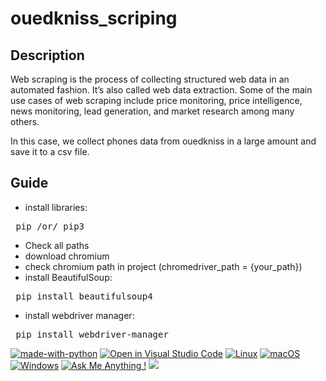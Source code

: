 # ouedkniss_scriping

## Description
Web scraping is the process of collecting structured web data in an automated fashion. It’s also called web data extraction. Some of the main use cases of web scraping include price monitoring, price intelligence, news monitoring, lead generation, and market research among many others.

In this case, we collect phones data from ouedkniss in a large amount and save it to a csv file.
## Guide
- install libraries:
<pre> pip /or/ pip3</pre>
- Check all paths
- download chromium
- check chromium path in project (chromedriver_path = {your_path})
- install BeautifulSoup:
<pre> pip install beautifulsoup4 </pre>
- install webdriver manager:
<pre> pip install webdriver-manager </pre>

[![made-with-python](https://img.shields.io/badge/Made%20with-Python-1f425f.svg)](https://www.python.org/)
[![Open in Visual Studio Code](https://open.vscode.dev/badges/open-in-vscode.svg)](https://open.vscode.dev/Naereen/badges)
[![Linux](https://svgshare.com/i/Zhy.svg)](https://svgshare.com/i/Zhy.svg)
[![macOS](https://svgshare.com/i/ZjP.svg)](https://svgshare.com/i/ZjP.svg)
[![Windows](https://svgshare.com/i/ZhY.svg)](https://svgshare.com/i/ZhY.svg)
[![Ask Me Anything !](https://img.shields.io/badge/Ask%20me-anything-1abc9c.svg)](https://GitHub.com/Naereen/ama)
![](https://github.com/MohamedCS1/ouedkniss_scriping/blob/main/screenscraping.png)
